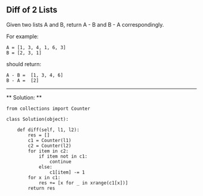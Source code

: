 ## Diff of 2 Lists

Given two lists A and B, return A - B and B - A correspondingly.

For example:

    A = [1, 3, 4, 1, 6, 3]
    B = [2, 3, 1]
should return:

    A - B =  [1, 3, 4, 6]
    B - A =  [2] 
    
---

** Solution: **

    from collections import Counter
    
    class Solution(object):
    
        def diff(self, l1, l2):
            res = []
            c1 = Counter(l1)
            c2 = Counter(l2)
            for item in c2:
                if item not in c1:
                    continue
                else:
                    c1[item] -= 1
            for x in c1:
                res += [x for _ in xrange(c1[x])]
            return res
                